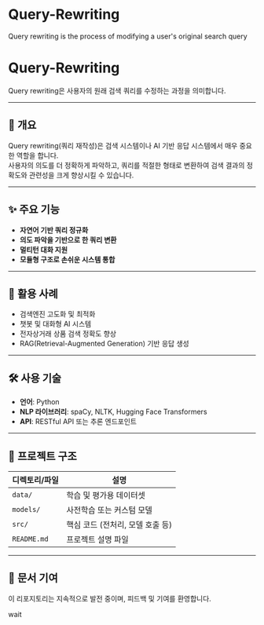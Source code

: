 # Query-Rewriting
Query rewriting is the process of modifying a user's original search query 


# Query-Rewriting

Query rewriting은 사용자의 원래 검색 쿼리를 수정하는 과정을 의미합니다.

---

## 📌 개요
Query rewriting(쿼리 재작성)은 검색 시스템이나 AI 기반 응답 시스템에서 매우 중요한 역할을 합니다.  
사용자의 의도를 더 정확하게 파악하고, 쿼리를 적절한 형태로 변환하여 검색 결과의 정확도와 관련성을 크게 향상시킬 수 있습니다.

---

## ✨ 주요 기능
- **자연어 기반 쿼리 정규화**
- **의도 파악을 기반으로 한 쿼리 변환**
- **멀티턴 대화 지원**
- **모듈형 구조로 손쉬운 시스템 통합**

---

## 🚀 활용 사례
- 검색엔진 고도화 및 최적화
- 챗봇 및 대화형 AI 시스템
- 전자상거래 상품 검색 정확도 향상
- RAG(Retrieval-Augmented Generation) 기반 응답 생성

---

## 🛠️ 사용 기술
- **언어**: Python
- **NLP 라이브러리**: spaCy, NLTK, Hugging Face Transformers
- **API**: RESTful API 또는 추론 엔드포인트

---

## 📂 프로젝트 구조

| 디렉토리/파일        | 설명                              |
|----------------------|-----------------------------------|
| `data/`              | 학습 및 평가용 데이터셋           |
| `models/`            | 사전학습 또는 커스텀 모델         |
| `src/`               | 핵심 코드 (전처리, 모델 호출 등) |
| `README.md`          | 프로젝트 설명 파일                |

---

## 📄 문서 기여
이 리포지토리는 지속적으로 발전 중이며, 피드백 및 기여를 환영합니다.

wait
